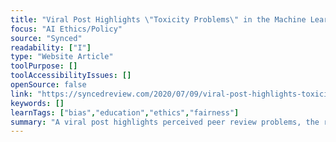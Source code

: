 ```yaml
---
title: "Viral Post Highlights \"Toxicity Problems\" in the Machine Learning Community"
focus: "AI Ethics/Policy"
source: "Synced"
readability: ["I"]
type: "Website Article"
toolPurpose: []
toolAccessibilityIssues: []
openSource: false
link: "https://syncedreview.com/2020/07/09/viral-post-highlights-toxicity-problems-in-the-machine-learning-community/"
keywords: []
learnTags: ["bias","education","ethics","fairness"]
summary: "A viral post highlights perceived peer review problems, the reproducibility crisis, and ethics and diversity issues in the machine learning community. "
---
```



